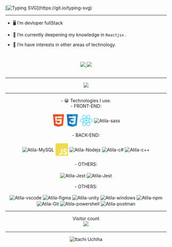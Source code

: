 [![Typing SVG](https://readme-typing-svg.demolab.com?font=Fira+Code&weight=500&size=24&pause=1000&color=c5f015&random=false&width=435&lines=Hello%2C+World!)](https://git.io/typing-svg)

<hr>
  
- 🖥️ I’m devloper fullStack
- 🌱 I’m currently deepening my knowledge in ` Reactjsx ` .
- 🔎 I’m have interests in other areas of technology.

  <br>
<div align="center">
  <a href="https://github.com/AtilaVasck">
  <img height="180em" src="https://github-readme-stats.vercel.app/api?username=AtilaVasck&show_icons=true&theme=highcontrast&include_all_commits=true&count_private=true"/>
  <img height="180em" src="https://github-readme-stats.vercel.app/api/top-langs/?username=AtilaVasck&layout=compact&langs_count=7&theme=highcontrast"/>
</div>

<br>
<hr>

<div align="center" style="display: inline_block">
  <a href = "mailto:atilacleiton52@gmail.com"><img src="https://img.shields.io/badge/-Gmail-%237159c1?style=for-the-badge&logo=gmail&logoColor=white" target="_blank"></a>
</div>
  
<hr>
  <div align="center" style="display: inline_block">
    - 😀 Technologies I use.
  <div>
    <div align="center" style="display: inline_block">
    - FRONT-END:
    </div>
    <br>   
  
  <div align="center" style="display: inline_block">
    <img align="center" alt="Atila-HTML" height="40" width="40" src="https://raw.githubusercontent.com/devicons/devicon/master/icons/html5/html5-original.svg">
    <img align="center" alt="Atila-CSS" height="40" width="40" src="https://raw.githubusercontent.com/devicons/devicon/master/icons/css3/css3-original.svg">
    <img align="center" alt="Atila-React" height="40" width="40" src="https://raw.githubusercontent.com/devicons/devicon/master/icons/react/react-original.svg">
    <img align="center" alt="Atila-sass" height="40" width="40" src="https://img.icons8.com/?size=100&id=QBqFNfPPB2Kx&format=png&color=000000">
  </div>
    <br>
  <div align="center" style="display: inline_block">
    - BACK-END:
  </div>
    <br>
  <div align="center" style="display: inline_block">
    <img align="center" alt="Atila-MySQL" height="40" width="40" src="https://img.icons8.com/?size=100&id=rgPSE6nAB766&format=png&color=000000">
    <img align="center" alt="Atila-JS" height="40" width="40" src="https://raw.githubusercontent.com/devicons/devicon/master/icons/javascript/javascript-plain.svg">
    <img align="center" alt="Atila-Nodejs" height="40" width="40" src="https://cdn.jsdelivr.net/gh/devicons/devicon/icons/nodejs/nodejs-original.svg">
    <img align="center" alt="Atila-c#" height="40" width="40" src="https://img.icons8.com/?size=100&id=55251&format=png&color=000000">
    <img align="center" alt="Atila-c++" height="40" width="40" src="https://img.icons8.com/?size=100&id=TpULddJc4gTh&format=png&color=000000">
  </div>
  <br>
      <div align="center" style="display: inline_block">
    - OTHERS:
  </div>
    <br>
  <div align="center" style="display: inline_block">
    <img align="center" alt="Atila-Jest" height="40" width="40" src="https://iconape.com/wp-content/png_logo_vector/jest-logo.png">
    <img align="center" alt="Atila-Jest" height="40" width="40" src=""></img>
  </div>
    <br>
      <div align="center" style="display: inline_block">
    - OTHERS:
  </div>
    <br>
  <div align="center" style="display: inline_block">
    <img align="center" alt="Atila-vscode" height="40" width="40" src="https://img.icons8.com/?size=100&id=0OQR1FYCuA9f&format=png&color=000000">
    <img align="center" alt="Atila-figma" height="40" width="40" src="https://img.icons8.com/?size=100&id=zfHRZ6i1Wg0U&format=png&color=000000">
    <img align="center" alt="Atila-unity" height="40" width="40" src="https://img.icons8.com/?size=100&id=39848&format=png&color=000000">
    <img align="center" alt="Atila-windows" height="40" width="40" src="https://img.icons8.com/?size=100&id=108792&format=png&color=000000">
    <img align="center" alt="Atila-npm" height="40" width="40" src="https://img.icons8.com/?size=100&id=24895&format=png&color=000000">
    <img align="center" alt="Atila-Git" height="40" width="40" src="https://git-scm.com/images/logos/downloads/Git-Icon-1788C.png">
    <img align="center" alt="Atila-powershell" height="40" width="40" src="https://img.icons8.com/?size=100&id=59500&format=png&color=000000">
    <img align="center" alt="Atila-postman" height="40" width="40" src="https://cdn.jsdelivr.net/gh/devicons/devicon@latest/icons/postman/postman-original.svg" />
  </div>
  <hr>

<p align="center"> 
  Visitor count<br>
  <img src="https://profile-counter.glitch.me/AtilaVasck/count.svg"/>
</p>

<hr>

<img src="https://steamuserimages-a.akamaihd.net/ugc/1744563317713206002/BDC7D8B84E5244C42501E059448DC479BBC85324/?imw=637&imh=358&ima=fit&impolicy=Letterbox&imcolor=%23000000&letterbox=true" alt="Itachi Uchiha" width="980" style="max-width: 100%;">
  

